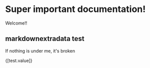 # Super important documentation!

Welcome!!

## markdownextradata test

If nothing is under me, it's broken

{[test.value]}
